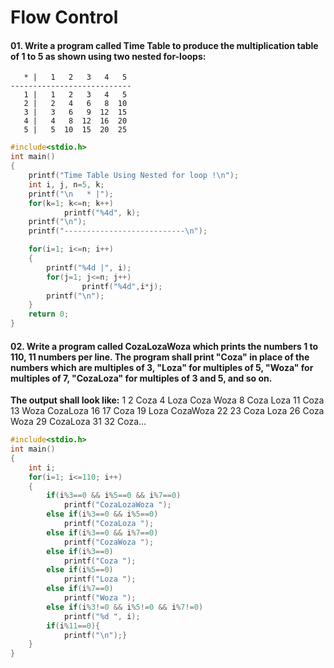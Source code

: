 # Flow Control 

#### 01. Write a program called Time Table to produce the multiplication table of 1 to 5 as shown using two nested for-loops:
```
   * |   1   2   3   4   5  
---------------------------
   1 |   1   2   3   4   5  
   2 |   2   4   6   8  10 
   3 |   3   6   9  12  15 
   4 |   4   8  12  16  20  
   5 |   5  10  15  20  25
```
```.c
#include<stdio.h>
int main()
{
    printf("Time Table Using Nested for loop !\n");
    int i, j, n=5, k;
    printf("\n   * |");
    for(k=1; k<=n; k++)
            printf("%4d", k);
    printf("\n");
    printf("---------------------------\n");

    for(i=1; i<=n; i++)
    {
        printf("%4d |", i);
        for(j=1; j<=n; j++)
                printf("%4d",i*j);
        printf("\n");
    }
    return 0;
}
```

#### 02. Write a program called CozaLozaWoza which prints the numbers 1 to 110, 11 numbers per line. The program shall print "Coza" in place of the numbers which are multiples of 3, "Loza" for multiples of 5, "Woza" for multiples of 7, "CozaLoza" for multiples of 3 and 5, and so on.
  
**The output shall look like:**
1 2 Coza 4 Loza Coza Woza 8 Coza Loza 11 Coza 13 Woza CozaLoza 
16 17 Coza 19 Loza CozaWoza 22 23 Coza Loza 26 Coza Woza 29 
CozaLoza 31 32 Coza...

```.c
#include<stdio.h>
int main()
{
    int i;
    for(i=1; i<=110; i++)
    {
        if(i%3==0 && i%5==0 && i%7==0)
            printf("CozaLozaWoza ");
        else if(i%3==0 && i%5==0)
            printf("CozaLoza ");
        else if(i%3==0 && i%7==0)
            printf("CozaWoza ");
        else if(i%3==0)
            printf("Coza ");
        else if(i%5==0)
            printf("Loza ");
        else if(i%7==0)
            printf("Woza ");
        else if(i%3!=0 && i%5!=0 && i%7!=0)
            printf("%d ", i);
        if(i%11==0){
            printf("\n");}
    }
}
```
